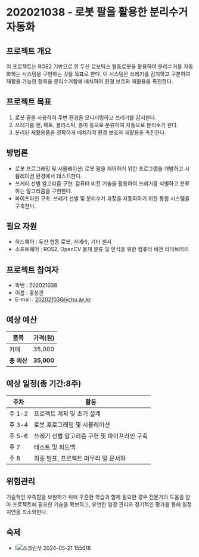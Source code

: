 # 202021038 - 로봇 팔을 활용한 분리수거 자동화

## 프로젝트 개요

이 프로젝트는 ROS2 기반으로 한 두산 로보틱스 협동로봇을 활용하여 분리수거를 자동화하는 시스템을 구현하는 것을 목표로 한다. 이 시스템은 쓰레기를 감지하고 구분하여 재활용 가능한 항목을 분리수거함에 배치하여 환경 보호와 재활용을 촉진한다.

## 프로젝트 목표

1. 로봇 팔을 사용하여 주변 환경을 모니터링하고 쓰레기를 감지한다.
2. 쓰레기를 캔, 패트, 플라스틱, 종이 등으로 분류하여 자동으로 분리수거 한다.
3. 분리된 재활용품을 정확하게 배치하여 환경 보호와 재활용을 촉진한다.

## 방법론

- 로봇 프로그래밍 및 시뮬레이션: 로봇 팔을 제어하기 위한 프로그램을 개발하고 시뮬레이션 환경에서 테스트한다.
- 쓰게리 선별 알고리즘 구현: 컴퓨터 비전 기술을 활용하여 쓰레기를 식별하고 분류하는 알고리즘을 구현한다.
- 파이프라인 구축: 쓰레기 선별 및 분리수거 과정을 자동화하기 위한 통합 시스템을 구축한다.

## 필요 자원

- 하드웨어 : 두산 협동 로봇, 카메라, 기타 센서
- 소프트웨어 : ROS2, OpenCV 물체 분류 및 인식을 위한 컴퓨터 비전 라이브러리

## 프로젝트 참여자

- 학번 : 202021038
- 이름 : 홍성관
- E-mail : 202021038@chu.ac.kr

## 예상 예산

| 품목        | 가격(원)   |
| ----------- | ---------- |
| 카메        | 35,000     |
| **총 예산** | **35,000** |

## 예상 일정(총 기간:8주)

| 주차   | 활동                                         |
| ------ | -------------------------------------------- |
| 주 1-2 | 프로젝트 계획 및 초기 설계                   |
| 주 3-4 | 로봇 프로그래밍 및 시뮬레이션                |
| 주 5-6 | 쓰레기 선별 알고리즘 구현 및 파이프라인 구축 |
| 주 7   | 테스트 및 피드백                             |
| 주 8   | 최종 발표, 프로젝트 마무리 및 문서화         |

## 위험관리

기술적인 부족함을 보완하기 위해 꾸준한 학습과 함께 필요한 경우 전문가의 도움을 받아 프로젝트에 필요한 기술을 확보하고, 유연한 일정 관리와 정기적인 평가를 통해 일정 지연을 최소화한다.

## 숙제

- !![스크린샷 2024-05-21 155618](https://github.com/chu-aie/cobots-2024/assets/133960401/1f6ab0be-0499-4aee-a1ff-765e827b9fba)
